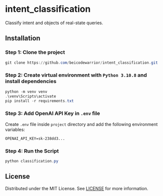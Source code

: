 # intent_classification

Classify intent and objects of real-state queries.

## Installation

### Step 1: Clone the project

```powershell
git clone https://github.com/beicodewarrior/intent_classification.git
```

### Step 2: Create virtual environment with `Python 3.10.8` and install dependencies

```powershell
python -m venv venv
.\venv\Scripts\activate
pip install -r requirements.txt
```

### Step 3: Add OpenAI API Key in `.env` file

Create `.env` file inside `project` directory and add the following environment variables:

```plaintext
OPENAI_API_KEY=sk-238dd3...
```

### Step 4: Run the Script

```powershell
python classification.py
```

## License

Distributed under the MIT License. See [LICENSE](./LICENSE) for more information.
